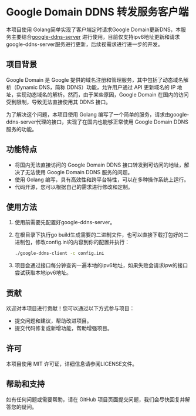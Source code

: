 # Google Domain DDNS 转发服务客户端

本项目使用 Golang简单实现了客户端定时请求Google
Domain更新DNS，本服务主要结合[google-ddns-server](https://github.com/livefree965/google-ddns-server)
进行使用，目前仅支持ipv6地址更新和请求google-ddns-server服务进行更新，后续视需求进行进一步的开发。

## 项目背景

Google Domain 是 Google 提供的域名注册和管理服务，其中包括了动态域名解析（Dynamic DNS，简称 DDNS）功能，允许用户通过 API
更新域名的 IP 地址，实现动态域名的解析。然而，由于某些原因，Google Domain 在国内的访问受到限制，导致无法直接使用其 DDNS 接口。

为了解决这个问题，本项目使用 Golang 编写了一个简单的服务，请求由google-ddns-server代理的接口，实现了在国内也能够正常使用
Google Domain DDNS 服务的功能。

## 功能特点

- 将国内无法直接访问的 Google Domain DDNS 接口转发到可访问的地址，解决了无法使用 Google Domain DDNS 服务的问题。
- 使用 Golang 编写，具有高效性和跨平台特性，可以在多种操作系统上运行。
- 代码开源，您可以根据自己的需求进行修改和定制。

## 使用方法

1. 使用前需要先配置好google-ddns-server。

2. 在根目录下执行go build生成需要的二进制文件，也可以直接下载打包好的二进制包，修改config.ini的内容到你的配置并执行：

   ```bash
   ./google-ddns-client -c config.ini
   ```

3. 项目会通过接口每分钟查询一遍本地的ipv6地址，如果失败会请求ipw的接口尝试获取本地ipv6地址。

## 贡献

欢迎对本项目进行贡献！您可以通过以下方式参与项目：

- 提交问题和建议，帮助改进项目。
- 提交代码修复或新增功能，帮助增强项目。

## 许可

本项目使用 MIT 许可证，详细信息请参阅LICENSE文件。

## 帮助和支持

如有任何问题或需要帮助，请在 GitHub 项目页面提交问题，我们会尽快回复并解答您的疑问。

